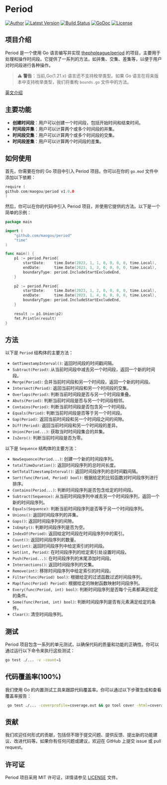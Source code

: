 Period
============


[![Author](http://img.shields.io/badge/author-@maogou-blue.svg?style=flat-square)](https://github.com/maogou)
[![Latest Version](https://img.shields.io/github/release/maogou/period.svg?style=flat-square)](https://github.com/maogou/period/releases)
[![Build Status](https://travis-ci.com/maogou/period.svg?branch=master)](https://travis-ci.com/maogou/period)
[![GoDoc](https://godoc.org/github.com/maogou/period?status.svg)](https://godoc.org/github.com/maogou/period)
[![License](https://img.shields.io/github/license/maogou/period.svg)](https://github.com/maogou/period/blob/master/LICENSE)

项目介绍
-------

Period 是一个使用 Go 语言编写并实现 [thephpleague/period](https://github.com/thephpleague/period) 的项目，主要用于处理和操作时间段。它提供了一系列的方法，如并集、交集、差集等，以便于用户对时间段进行各种操作。

> ⚠️ **警告**：当前,Go(1.21.x) 语言还不支持枚举类型。如果 Go 语言在将来版本中支持枚举类型，我们将重构 `bounds.go` 文件中的方法。

[英文介绍](https://github.com/maogou/period/blob/main/README.md)

主要功能
-------

- **创建时间段**：用户可以创建一个时间段，包括开始时间和结束时间。
- **时间段并集**：用户可以计算两个或多个时间段的并集。
- **时间段交集**：用户可以计算两个或多个时间段的交集。
- **时间段差集**：用户可以计算两个时间段的差集。


如何使用
-------

首先，你需要在你的 Go 项目中引入 Period 项目。你可以在你的 `go.mod` 文件中添加以下依赖：

```go
require (
github.com/maogou/period v1.0.0
)
```

然后，你可以在你的代码中引入 Period 项目，并使用它提供的方法。以下是一个简单的示例：

```go
package main

import (
	"github.com/maogou/period"
	"time"
)

func main() {
	p1 := period.Period{
		startDate:    time.Date(2023, 1, 1, 0, 0, 0, 0, time.Local),
		endDate:      time.Date(2023, 1, 3, 0, 0, 0, 0, time.Local),
		boundaryType: period.IncludeStartExcludeEnd,
	}
	
	p2 := period.Period{
		startDate:    time.Date(2023, 1, 2, 0, 0, 0, 0, time.Local),
		endDate:      time.Date(2023, 1, 4, 0, 0, 0, 0, time.Local),
		boundaryType: period.IncludeStartExcludeEnd,
	}
	
	result := p1.Union(p2)
	fmt.Println(result)
}
```

方法
-------

以下是 `Period` 结构体的主要方法：

- `GetTimestampInterval()`: 返回时间段的时间戳间隔。
- `Subtract(Period)`: 从当前时间段中减去另一个时间段，返回一个新的时间段。
- `Merge(Period)`: 合并当前时间段和另一个时间段，返回一个新的时间段。
- `Intersect(Period)`: 返回当前时间段和另一个时间段的交集。
- `Overlaps(Period)`: 判断当前时间段是否与另一个时间段重叠。
- `Abuts(Period)`: 判断当前时间段是否与另一个时间段相邻。
- `Contains(Period)`: 判断当前时间段是否包含另一个时间段。
- `Equals(Period)`: 判断当前时间段是否等于另一个时间段。
- `Gap(Period)`: 返回当前时间段和另一个时间段之间的间隙。
- `Diff(Period)`: 返回当前时间段和另一个时间段的差异。
- `Union(Period...)`: 获取当时时间段集合的并集。
- `IsZero()`: 判断当前时间段是否为零。

以下是 `Sequence` 结构体的主要方法：

- `NewSequence(Period...)`: 创建一个新的时间段序列。
- `totalTimeDuration()`: 返回时间段序列的总时间长度。
- `GetTotalTimestampInterval()`: 返回时间段序列的总时间戳间隔。
- `Sort(func(Period, Period) bool)`: 根据给定的比较函数对时间段序列进行排序。
- `Contains(Period...)`: 判断时间段序列是否包含给定的时间段。
- `Subtract(Sequence)`: 从当前时间段序列中减去另一个时间段序列，返回一个新的时间段序列。
- `Equals(Sequence)`: 判断当前时间段序列是否等于另一个时间段序列。
- `Unions()`: 返回时间段序列的并集。
- `Gaps()`: 返回时间段序列的间隙。
- `IsEmpty()`: 判断时间段序列是否为空。
- `IndexOf(Period)`: 返回给定时间段在时间段序列中的索引。
- `Count()`: 返回时间段序列的数量。
- `Get(int)`: 返回时间段序列中给定索引的时间段。
- `Set(int, Period)`: 在时间段序列的给定索引处设置时间段。
- `Push(Period...)`: 在时间段序列的末尾添加时间段。
- `Intersections()`: 返回时间段序列的交集。
- `Remove(int)`: 移除时间段序列中给定索引的时间段。
- `Filter(func(Period) bool)`: 根据给定的过滤函数过滤时间段序列。
- `Map(func(Period) Period)`: 根据给定的映射函数映射时间段序列。
- `Every(func(Period, int) bool)`: 判断时间段序列是否每个元素都满足给定的条件。
- `Some(func(Period, int) bool)`: 判断时间段序列是否有元素满足给定的条件。
- `Clear()`: 清空时间段序列。

测试
-------

Period 项目包含一系列的单元测试，以确保代码的质量和功能的正确性。你可以通过运行以下命令来执行这些测试：

```bash
go test ./... -v -count=1
```

代码覆盖率(100%)
-------

我们使用 Go 的内置测试工具来跟踪代码覆盖率。你可以通过以下步骤生成和查看覆盖率报告：

```bash
 go test ./... -coverprofile=coverage.out && go tool cover -html=coverage.out
``` 

贡献
-------

我们欢迎任何形式的贡献，包括但不限于提交问题、提供反馈、提出新的功能建议、改进代码等。如果你有任何问题或建议，欢迎在 GitHub 上提交 issue 或 pull request。

许可证
-------

Period 项目采用 MIT 许可证，详情请参见 [LICENSE](LICENSE) 文件。